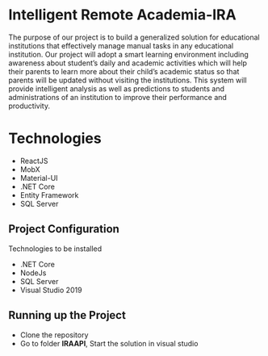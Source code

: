 # Intelligent Remote Academia-IRA

The purpose of our project is to build a generalized solution for educational institutions that effectively manage manual tasks in any educational institution. Our project will adopt a smart learning environment including awareness about student’s daily and academic activities which will help their parents to learn more about their child’s academic status so that parents will be updated without visiting the institutions. This system will provide intelligent analysis as well as predictions to students and administrations of an institution to improve their performance and productivity.


# Technologies

 - ReactJS
 - MobX
 - Material-UI
 - .NET Core 
 - Entity Framework
 - SQL Server

## Project Configuration
Technologies to be installed
  - .NET Core
  - NodeJs
  - SQL Server
  - Visual Studio 2019

## Running up the Project

 - Clone the repository
 - Go to folder **IRAAPI**, Start the solution in visual studio
